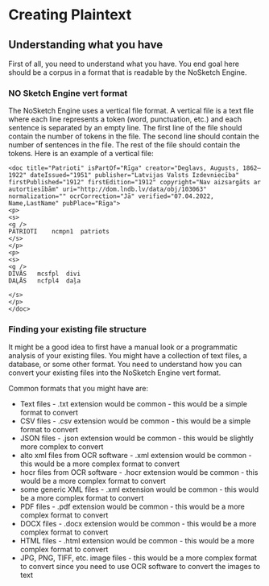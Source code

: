 # Creating Plaintext

## Understanding what you have

First of all, you need to understand what you have. You end goal here should be a corpus in a format that is readable by the NoSketch Engine. 

### NO Sketch Engine vert format
The NoSketch Engine uses a vertical file format. A vertical file is a text file where each line represents a token (word, punctuation, etc.) and each sentence is separated by an empty line. The first line of the file should contain the number of tokens in the file. The second line should contain the number of sentences in the file. The rest of the file should contain the tokens. Here is an example of a vertical file:

```plaintext
<doc title="Patrioti" isPartOf="Rīga" creator="Deglavs, Augusts, 1862–1922" dateIssued="1951" publisher="Latvijas Valsts Izdevniecība" firstPublished="1912" firstEdition="1912" copyright="Nav aizsargāts ar autortiesībām" uri="http://dom.lndb.lv/data/obj/103063" normalization="" ocrCorrection="Jā" verified="07.04.2022, Name,LastName" pubPlace="Rīga">
<p>
<s>
<g />
PATRIOTI	ncmpn1	patriots
</s>
</p>
<p>
<s>
<g />
DIVĀS	mcsfpl	divi
DAĻĀS	ncfpl4	daļa

</s>
</p>
</doc>
```

### Finding your existing file structure

It might be a good idea to first have a manual look or a programmatic analysis of your existing files. You might have a collection of text files, a database, or some other format. You need to understand how you can convert your existing files into the NoSketch Engine vert format. 

Common formats that you might have are:
- Text files - .txt extension would be common - this would be a simple format to convert
- CSV files - .csv extension would be common - this would be a simple format to convert
- JSON files - .json extension would be common - this would be slightly more complex to convert
- alto xml files from OCR software - .xml extension would be common - this would be a more complex format to convert
- hocr files from OCR software - .hocr extension would be common - this would be a more complex format to convert
- some generic XML files - .xml extension would be common - this would be a more complex format to convert
- PDF files - .pdf extension would be common - this would be a more complex format to convert
- DOCX files - .docx extension would be common - this would be a more complex format to convert
- HTML files - .html extension would be common - this would be a more complex format to convert
- JPG, PNG, TIFF, etc. image files - this would be a more complex format to convert since you need to use OCR software to convert the images to text